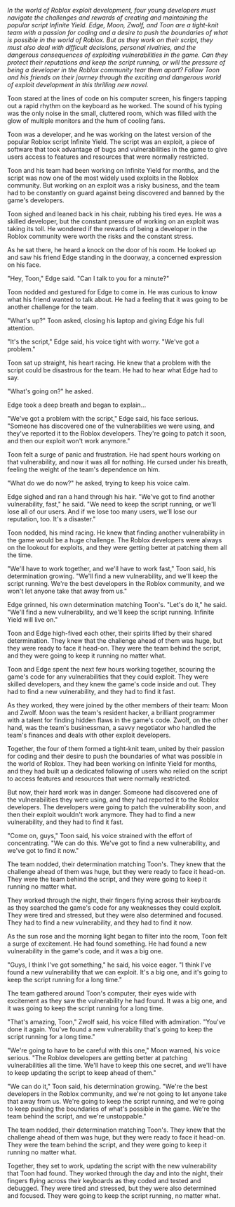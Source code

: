 *In the world of Roblox exploit development, four young developers must navigate the challenges and rewards of creating and maintaining the popular script Infinite Yield. Edge, Moon, Zwolf, and Toon are a tight-knit team with a passion for coding and a desire to push the boundaries of what is possible in the world of Roblox. But as they work on their script, they must also deal with difficult decisions, personal rivalries, and the dangerous consequences of exploiting vulnerabilities in the game. Can they protect their reputations and keep the script running, or will the pressure of being a developer in the Roblox community tear them apart? Follow Toon and his friends on their journey through the exciting and dangerous world of exploit development in this thrilling new novel.*
 
Toon stared at the lines of code on his computer screen, his fingers tapping out a rapid rhythm on the keyboard as he worked. The sound of his typing was the only noise in the small, cluttered room, which was filled with the glow of multiple monitors and the hum of cooling fans.

Toon was a developer, and he was working on the latest version of the popular Roblox script Infinite Yield. The script was an exploit, a piece of software that took advantage of bugs and vulnerabilities in the game to give users access to features and resources that were normally restricted.

Toon and his team had been working on Infinite Yield for months, and the script was now one of the most widely used exploits in the Roblox community. But working on an exploit was a risky business, and the team had to be constantly on guard against being discovered and banned by the game's developers.

Toon sighed and leaned back in his chair, rubbing his tired eyes. He was a skilled developer, but the constant pressure of working on an exploit was taking its toll. He wondered if the rewards of being a developer in the Roblox community were worth the risks and the constant stress.

As he sat there, he heard a knock on the door of his room. He looked up and saw his friend Edge standing in the doorway, a concerned expression on his face.

"Hey, Toon," Edge said. "Can I talk to you for a minute?"

Toon nodded and gestured for Edge to come in. He was curious to know what his friend wanted to talk about. He had a feeling that it was going to be another challenge for the team.

"What's up?" Toon asked, closing his laptop and giving Edge his full attention.

"It's the script," Edge said, his voice tight with worry. "We've got a problem."

Toon sat up straight, his heart racing. He knew that a problem with the script could be disastrous for the team. He had to hear what Edge had to say.

"What's going on?" he asked.

Edge took a deep breath and began to explain...
 
"We've got a problem with the script," Edge said, his face serious. "Someone has discovered one of the vulnerabilities we were using, and they've reported it to the Roblox developers. They're going to patch it soon, and then our exploit won't work anymore."

Toon felt a surge of panic and frustration. He had spent hours working on that vulnerability, and now it was all for nothing. He cursed under his breath, feeling the weight of the team's dependence on him.

"What do we do now?" he asked, trying to keep his voice calm.

Edge sighed and ran a hand through his hair. "We've got to find another vulnerability, fast," he said. "We need to keep the script running, or we'll lose all of our users. And if we lose too many users, we'll lose our reputation, too. It's a disaster."

Toon nodded, his mind racing. He knew that finding another vulnerability in the game would be a huge challenge. The Roblox developers were always on the lookout for exploits, and they were getting better at patching them all the time.

"We'll have to work together, and we'll have to work fast," Toon said, his determination growing. "We'll find a new vulnerability, and we'll keep the script running. We're the best developers in the Roblox community, and we won't let anyone take that away from us."

Edge grinned, his own determination matching Toon's. "Let's do it," he said. "We'll find a new vulnerability, and we'll keep the script running. Infinite Yield will live on."

Toon and Edge high-fived each other, their spirits lifted by their shared determination. They knew that the challenge ahead of them was huge, but they were ready to face it head-on. They were the team behind the script, and they were going to keep it running no matter what.

Toon and Edge spent the next few hours working together, scouring the game's code for any vulnerabilities that they could exploit. They were skilled developers, and they knew the game's code inside and out. They had to find a new vulnerability, and they had to find it fast.

As they worked, they were joined by the other members of their team: Moon and Zwolf. Moon was the team's resident hacker, a brilliant programmer with a talent for finding hidden flaws in the game's code. Zwolf, on the other hand, was the team's businessman, a savvy negotiator who handled the team's finances and deals with other exploit developers.

Together, the four of them formed a tight-knit team, united by their passion for coding and their desire to push the boundaries of what was possible in the world of Roblox. They had been working on Infinite Yield for months, and they had built up a dedicated following of users who relied on the script to access features and resources that were normally restricted.

But now, their hard work was in danger. Someone had discovered one of the vulnerabilities they were using, and they had reported it to the Roblox developers. The developers were going to patch the vulnerability soon, and then their exploit wouldn't work anymore. They had to find a new vulnerability, and they had to find it fast.

"Come on, guys," Toon said, his voice strained with the effort of concentrating. "We can do this. We've got to find a new vulnerability, and we've got to find it now."

The team nodded, their determination matching Toon's. They knew that the challenge ahead of them was huge, but they were ready to face it head-on. They were the team behind the script, and they were going to keep it running no matter what.

They worked through the night, their fingers flying across their keyboards as they searched the game's code for any weaknesses they could exploit. They were tired and stressed, but they were also determined and focused. They had to find a new vulnerability, and they had to find it now.

As the sun rose and the morning light began to filter into the room, Toon felt a surge of excitement. He had found something. He had found a new vulnerability in the game's code, and it was a big one.

"Guys, I think I've got something," he said, his voice eager. "I think I've found a new vulnerability that we can exploit. It's a big one, and it's going to keep the script running for a long time."

The team gathered around Toon's computer, their eyes wide with excitement as they saw the vulnerability he had found. It was a big one, and it was going to keep the script running for a long time.

"That's amazing, Toon," Zwolf said, his voice filled with admiration. "You've done it again. You've found a new vulnerability that's going to keep the script running for a long time."

"We're going to have to be careful with this one," Moon warned, his voice serious. "The Roblox developers are getting better at patching vulnerabilities all the time. We'll have to keep this one secret, and we'll have to keep updating the script to keep ahead of them."

"We can do it," Toon said, his determination growing. "We're the best developers in the Roblox community, and we're not going to let anyone take that away from us. We're going to keep the script running, and we're going to keep pushing the boundaries of what's possible in the game. We're the team behind the script, and we're unstoppable."

The team nodded, their determination matching Toon's. They knew that the challenge ahead of them was huge, but they were ready to face it head-on. They were the team behind the script, and they were going to keep it running no matter what.

Together, they set to work, updating the script with the new vulnerability that Toon had found. They worked through the day and into the night, their fingers flying across their keyboards as they coded and tested and debugged. They were tired and stressed, but they were also determined and focused. They were going to keep the script running, no matter what.
